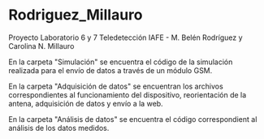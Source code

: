# Rodriguez_Millauro

Proyecto Laboratorio 6 y 7
Teledetección IAFE - M. Belén Rodríguez y Carolina N. Millauro

En la carpeta "Simulación" se encuentra el código de la simulación realizada para el envío de datos a través de un módulo GSM.

En la carpeta "Adquisición de datos" se encuentran los archivos correspondientes al funcionamiento del dispositivo,
reorientación de la antena, adquisición de datos y envío a la web.

En la carpeta "Análisis de datos" se encuentra el código correspondient al análisis de los datos medidos. 
